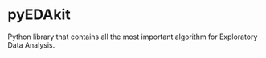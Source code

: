 # pyEDAkit
Python library that contains all the most important algorithm for Exploratory Data Analysis.
